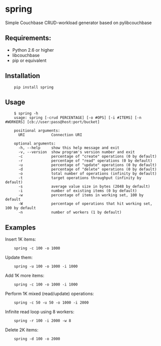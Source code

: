 spring
======

Simple Couchbase CRUD-workload generator based on pylibcouchbase

Requirements:
-------------

* Python 2.6 or higher
* libcouchbase
* pip or equivalent

Installation
------------

        pip install spring

Usage
-----

        $ spring -h
        usage: spring [-crud PERCENTAGE] [-o #OPS] [-i #ITEMS] [-n #WORKERS] [cb://user:pass@host:port/bucket]

        positional arguments:
          URI            Connection URI

        optional arguments:
          -h, --help     show this help message and exit
          -v, --version  show program's version number and exit
          -c             percentage of "create" operations (0 by default)
          -r             percentage of "read" operations (0 by default)
          -u             percentage of "update" operations (0 by default)
          -d             percentage of "delete" operations (0 by default)
          -o             total number of operations (infinity by default)
          -t             target operations throughput (infinity by default)
          -s             average value size in bytes (2048 by default)
          -i             number of existing items (0 by default)
          -w             percentage of items in working set, 100 by default
          -W             percentage of operations that hit working set, 100 by default
          -n             number of workers (1 by default)

Examples
--------

Insert 1K items:

        spring -c 100 -o 1000

Update them:

        spring -u 100 -o 1000 -i 1000

Add 1K more items:

        spring -c 100 -o 1000 -i 1000

Perform 1K mixed (read/update) operations:

        spring -c 50 -u 50 -o 1000 -i 2000

Infinite read loop using 8 workers:

        spring -r 100 -i 2000 -w 8

Delete 2K items:

        spring -d 100 -o 2000
